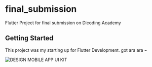 # final_submission
Flutter Project for final submission on Dicoding Academy

## Getting Started
This project was my starting up for Flutter Development. got ara ara ~

![DESIGN MOBILE APP UI KIT](https://github.com/faishalyb/flutter_final_submission/assets/101534919/ba477b21-7a70-48db-bc9b-0978fe7dfd8c)
